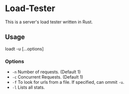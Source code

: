# Load-Tester
This is a server's load tester written in Rust.

## Usage

loadt -u <url> [...options]

### Options

- `-n` Number of requests. (Default 1)
- `-c` Concurrent Requests. (Default 1)
- `-f` To look for urls from a file. If specified, can ommit `-u`.
- `-l` Lists all stats. 
